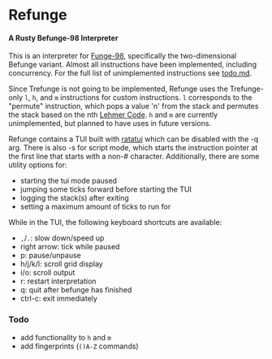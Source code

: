 # Refunge
#### A Rusty Befunge-98 Interpreter

This is an interpreter for [Funge-98](https://github.com/catseye/Funge-98/blob/master/doc/funge98.markdown), specifically the two-dimensional Befunge variant.
Almost all instructions have been implemented, including concurrency. For the full list of unimplemented instructions see [todo.md](todo.md).

Since Trefunge is not going to be implemented, Refunge uses the Trefunge-only `l`, `h`, and `m` instructions for custom instructions.
`l` corresponds to the "permute" instruction, which pops a value 'n' from the stack
and permutes the stack based on the nth [Lehmer Code](https://en.wikipedia.org/wiki/Lehmer_code).
`h` and `m` are currently unimplemented, but planned to have uses in future versions.

Refunge contains a TUI built with [ratatui](https://crates.io/crates/ratatui) which can be disabled with the -q arg.
There is also -s for script mode, which starts the instruction pointer at the first line that starts with a non-# character.
Additionally, there are some utility options for:
- starting the tui mode paused
- jumping some ticks forward before starting the TUI
- logging the stack(s) after exiting
- setting a maximum amount of ticks to run for

While in the TUI, the following keyboard shortcuts are available:
- `,`/`.`: slow down/speed up 
- right arrow: tick while paused
- p: pause/unpause
- h/j/k/l: scroll grid display
- i/o: scroll output
- r: restart interpretation
- q: quit after befunge has finished
- ctrl-c: exit immediately

### Todo
- add functionality to `h` and `m`
- add fingerprints (`()A-Z` commands)
